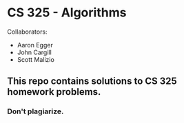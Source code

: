 # CS 325 - Algorithms

Collaborators:
-  Aaron Egger
-  John Cargill
-  Scott Malizio

## This repo contains solutions to CS 325 homework problems. 
### Don't plagiarize.








